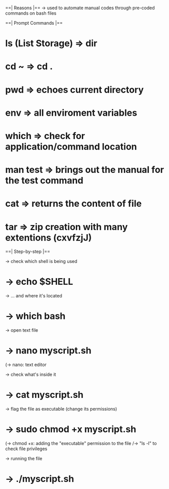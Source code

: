 ==| Reasons |==
-> used to automate manual codes through pre-coded commands on bash files


==| Prompt Commands |==
# ls (List Storage) => dir
# cd ~ => cd .
# pwd => echoes current directory
# env => all enviroment variables
# which => check for application/command location
# man test => brings out the manual for the test command
# cat => returns the content of file
# tar => zip creation with many extentions (cxvfzjJ)

==| Step-by-step |==

-> check which shell is being used
 # \-> echo $SHELL

-> ... and where it's located
 # \-> which bash

-> open <new> text file
 # \-> nano myscript.sh
  (-> nano: text editor

-> check what's inside it
 # \-> cat myscript.sh

-> flag the file as executable (change its permissions)
 # \-> sudo chmod +x myscript.sh
  (-> chmod +x: adding the "executable" permission to the file
    /-> "ls -l" to check file privileges

-> running the file
 # \-> ./myscript.sh